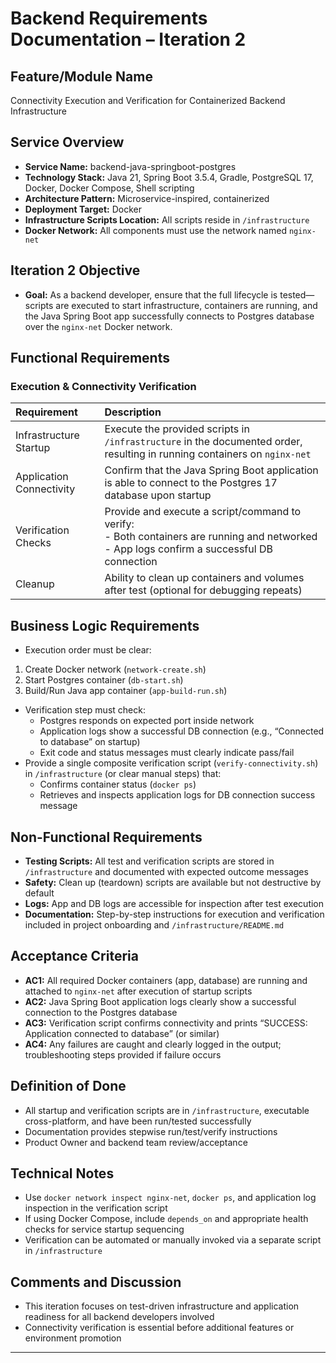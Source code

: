 # Backend Requirements Documentation – Iteration 2

## Feature/Module Name

Connectivity Execution and Verification for Containerized Backend Infrastructure

## Service Overview

- **Service Name:** backend-java-springboot-postgres
- **Technology Stack:** Java 21, Spring Boot 3.5.4, Gradle, PostgreSQL 17, Docker, Docker Compose, Shell scripting
- **Architecture Pattern:** Microservice-inspired, containerized
- **Deployment Target:** Docker
- **Infrastructure Scripts Location:** All scripts reside in `/infrastructure`
- **Docker Network:** All components must use the network named `nginx-net`


## Iteration 2 Objective

- **Goal:** As a backend developer, ensure that the full lifecycle is tested—scripts are executed to start infrastructure, containers are running, and the Java Spring Boot app successfully connects to Postgres database over the `nginx-net` Docker network.


## Functional Requirements

### Execution \& Connectivity Verification

| Requirement | Description |
| :-- | :-- |
| Infrastructure Startup | Execute the provided scripts in `/infrastructure` in the documented order, resulting in running containers on `nginx-net` |
| Application Connectivity | Confirm that the Java Spring Boot application is able to connect to the Postgres 17 database upon startup |
| Verification Checks | Provide and execute a script/command to verify: <br> - Both containers are running and networked <br> - App logs confirm a successful DB connection |
| Cleanup | Ability to clean up containers and volumes after test (optional for debugging repeats) |

## Business Logic Requirements

- Execution order must be clear:

1. Create Docker network (`network-create.sh`)
2. Start Postgres container (`db-start.sh`)
3. Build/Run Java app container (`app-build-run.sh`)
- Verification step must check:
    - Postgres responds on expected port inside network
    - Application logs show a successful DB connection (e.g., “Connected to database” on startup)
    - Exit code and status messages must clearly indicate pass/fail
- Provide a single composite verification script (`verify-connectivity.sh`) in `/infrastructure` (or clear manual steps) that:
    - Confirms container status (`docker ps`)
    - Retrieves and inspects application logs for DB connection success message


## Non-Functional Requirements

- **Testing Scripts:** All test and verification scripts are stored in `/infrastructure` and documented with expected outcome messages
- **Safety:** Clean up (teardown) scripts are available but not destructive by default
- **Logs:** App and DB logs are accessible for inspection after test execution
- **Documentation:** Step-by-step instructions for execution and verification included in project onboarding and `/infrastructure/README.md`


## Acceptance Criteria

- **AC1:** All required Docker containers (app, database) are running and attached to `nginx-net` after execution of startup scripts
- **AC2:** Java Spring Boot application logs clearly show a successful connection to the Postgres database
- **AC3:** Verification script confirms connectivity and prints “SUCCESS: Application connected to database” (or similar)
- **AC4:** Any failures are caught and clearly logged in the output; troubleshooting steps provided if failure occurs


## Definition of Done

- All startup and verification scripts are in `/infrastructure`, executable cross-platform, and have been run/tested successfully
- Documentation provides stepwise run/test/verify instructions
- Product Owner and backend team review/acceptance


## Technical Notes

- Use `docker network inspect nginx-net`, `docker ps`, and application log inspection in the verification script
- If using Docker Compose, include `depends_on` and appropriate health checks for service startup sequencing
- Verification can be automated or manually invoked via a separate script in `/infrastructure`


## Comments and Discussion

- This iteration focuses on test-driven infrastructure and application readiness for all backend developers involved
- Connectivity verification is essential before additional features or environment promotion

---
